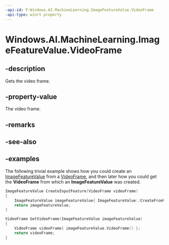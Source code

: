 ```yaml
---
-api-id: P:Windows.AI.MachineLearning.ImageFeatureValue.VideoFrame
-api-type: winrt property
---
```


<!-- Property syntax.
public VideoFrame VideoFrame { get; }
-->

# Windows.AI.MachineLearning.ImageFeatureValue.VideoFrame

## -description
Gets the video frame.

## -property-value
The video frame.

## -remarks

## -see-also

## -examples
The following trivial example shows how you could create an [ImageFeatureValue](imagefeaturevalue.md) from a [VideoFrame](../windows.media/videoframe.md), and then later how you could get the **VideoFrame** from which an **ImageFeatureValue** was created.

```cpp
ImageFeatureValue CreateInputFeature(VideoFrame videoFrame)
{
	ImageFeatureValue imageFeatureValue{ ImageFeatureValue::CreateFromVideoFrame(videoFrame) };
	return imageFeatureValue;
}

VideoFrame GetVideoFrame(ImageFeatureValue imageFeatureValue)
{
	VideoFrame videoFrame{ imageFeatureValue.VideoFrame() };
	return videoFrame;
}
```